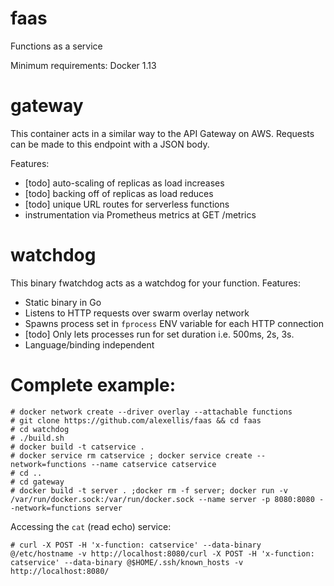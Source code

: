 # faas
Functions as a service

Minimum requirements: Docker 1.13

gateway
=======

This container acts in a similar way to the API Gateway on AWS. Requests can be made to this endpoint with a JSON body.

Features:

* [todo] auto-scaling of replicas as load increases
* [todo] backing off of replicas as load reduces
* [todo] unique URL routes for serverless functions
* instrumentation via Prometheus metrics at GET /metrics

watchdog
========

This binary fwatchdog acts as a watchdog for your function. Features:

* Static binary in Go
* Listens to HTTP requests over swarm overlay network
* Spawns process set in `fprocess` ENV variable for each HTTP connection
* [todo] Only lets processes run for set duration i.e. 500ms, 2s, 3s.
* Language/binding independent

Complete example:
=================

```
# docker network create --driver overlay --attachable functions
# git clone https://github.com/alexellis/faas && cd faas
# cd watchdog
# ./build.sh
# docker build -t catservice .
# docker service rm catservice ; docker service create --network=functions --name catservice catservice
# cd ..
# cd gateway
# docker build -t server . ;docker rm -f server; docker run -v /var/run/docker.sock:/var/run/docker.sock --name server -p 8080:8080 --network=functions server
```

Accessing the `cat` (read echo) service:

```
# curl -X POST -H 'x-function: catservice' --data-binary @/etc/hostname -v http://localhost:8080/curl -X POST -H 'x-function: catservice' --data-binary @$HOME/.ssh/known_hosts -v http://localhost:8080/
```

